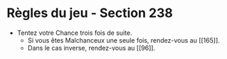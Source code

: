 # Règles du jeu - Section 238

- Tentez votre Chance trois fois de suite.
  - Si vous êtes Malchanceux une seule fois, rendez-vous au [[165]].
  - Dans le cas inverse, rendez-vous au [[96]].